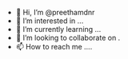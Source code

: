 - 👋 Hi, I’m @preethamdnr
- 👀 I’m interested in ...
- 🌱 I’m currently learning ...
- 💞️ I’m looking to collaborate on .
- 📫 How to reach me ....
<!---
preethamdnr/preethamdnr is a ✨ special ✨ repository because its `README.md` (this file) appears on your GitHub profile.
You can click the Preview link to take a look at your changes.
--->
